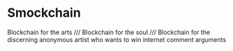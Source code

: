 # Smockchain
Blockchain for the arts /// Blockchain for the soul /// Blockchain for the discerning anonymous artist who wants to win internet comment arguments
